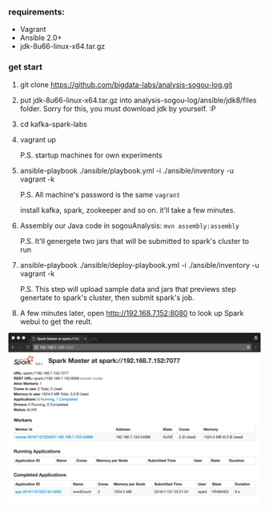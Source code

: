 ### requirements:

* Vagrant
* Ansible 2.0+
* jdk-8u66-linux-x64.tar.gz

### get start

1. git clone https://github.com/bigdata-labs/analysis-sogou-log.git

2. put jdk-8u66-linux-x64.tar.gz into analysis-sogou-log/ansible/jdk8/files folder. Sorry for this, you must download jdk by yourself. :P

3. cd kafka-spark-labs

4. vagrant up    

   P.S. startup machines for own experiments

5. ansible-playbook ./ansible/playbook.yml -i ./ansible/inventory -u vagrant -k 

   P.S. All machine's password is the same `vagrant`

   install kafka, spark, zookeeper and so on. it'll take a few minutes.

6. Assembly our Java code in sogouAnalysis: `mvn assembly:assembly` 

   P.S. It'll genergete two jars that will be submitted to spark's cluster to run

7. ansible-playbook ./ansible/deploy-playbook.yml -i ./ansible/inventory -u vagrant -k

   P.S. This step will upload sample data and jars that previews step genertate to spark's cluster, then submit spark's job.

8. A few minutes later, open http://192.168.7.152:8080 to look up Spark webui to get the reult.

![spark-setup](docs/images/spark-setup.png)

